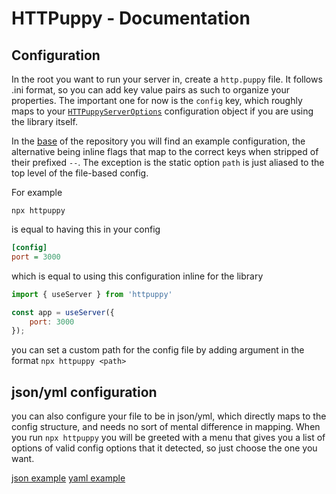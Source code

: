 # HTTPuppy - Documentation

## Configuration

In the root you want to run your server in, create a `http.puppy` file. It follows .ini format, so you can add key value pairs as such to organize your properties. The important one for now is the `config` key, which roughly maps to your [`HTTPuppyServerOptions`](https://github.com/abschill/httpuppy/blob/main/docs/interfaces/types_server.HTTPuppyServerOptions.md) configuration object if you are using the library itself.


In the [base](https://github.com/abschill/httpuppy/blob/main/http.puppy) of the repository you will find an example configuration, the alternative being inline flags that map to the correct keys when stripped of their prefixed `--`. The exception is the static option `path` is just aliased to the top level of the file-based config.

For example

```
npx httpuppy
```

is equal to having this in your config

```ini
[config]
port = 3000
```

which is equal to using this configuration inline for the library


```js
import { useServer } from 'httpuppy'

const app = useServer({
	port: 3000
});
```

you can set a custom path for the config file by adding argument in the format `npx httpuppy <path>`


## json/yml configuration

you can also configure your file to be in json/yml, which directly maps to the config structure, and needs no sort of mental difference in mapping. When you run `npx httpuppy` you will be greeted with a menu that gives you a list of options of valid config options that it detected, so just choose the one you want.

[json example](/httpuppy.json)
[yaml example](/httpuppy.yml)

